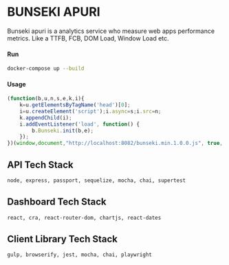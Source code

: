 # BUNSEKI APURI
Bunseki apuri is a analytics service who measure web apps performance metrics. Like a TTFB, FCB, DOM Load, Window Load  etc.
#### Run
```bash
docker-compose up --build
```

#### Usage
```javascript
(function(b,u,n,s,e,k,i){
    k=u.getElementsByTagName('head')[0];
    i=u.createElement('script');i.async=s;i.src=n;
    k.appendChild(i);
    i.addEventListener('load', function() {
        b.Bunseki.init(b,e);
    });
})(window,document,"http://localhost:8082/bunseki.min.1.0.0.js", true, "API_KEY");
```

## API Tech Stack
```bash
node, express, passport, sequelize, mocha, chai, supertest
```

## Dashboard Tech Stack
```bash
react, cra, react-router-dom, chartjs, react-dates
```

## Client Library Tech Stack
```bash
gulp, browserify, jest, mocha, chai, playwright
```
